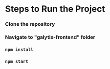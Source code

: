 # Steps to Run the Project

### Clone the repository
### Navigate to "galytix-frontend" folder
### `npm install`
### `npm start`

